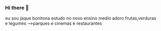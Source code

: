 ### Hi there 👋

eu sou jaque bonitona
estudo no novo ensino medio
adoro frutas,verduras e legumes
-->parques e cinemas e restaurantes
